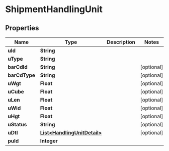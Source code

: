 # ShipmentHandlingUnit

## Properties
Name | Type | Description | Notes
------------ | ------------- | ------------- | -------------
**uId** | **String** |  | 
**uType** | **String** |  | 
**barCdId** | **String** |  |  [optional]
**barCdType** | **String** |  |  [optional]
**uWgt** | **Float** |  |  [optional]
**uCube** | **Float** |  |  [optional]
**uLen** | **Float** |  |  [optional]
**uWid** | **Float** |  |  [optional]
**uHgt** | **Float** |  |  [optional]
**uStatus** | **String** |  |  [optional]
**uDtl** | [**List&lt;HandlingUnitDetail&gt;**](HandlingUnitDetail.md) |  |  [optional]
**puId** | **Integer** |  | 
